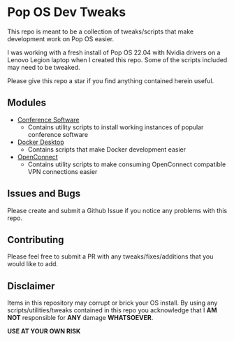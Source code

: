 # Pop OS Dev Tweaks

This repo is meant to be a collection of tweaks/scripts that 
make development work on Pop OS easier.

I was working with a fresh install of Pop OS 22.04
with Nvidia drivers on a Lenovo Legion laptop when
I created this repo. Some of the scripts included 
may need to be tweaked.

Please give this repo a star if you find anything contained 
herein useful.

## Modules

- [Conference Software](./conference)
  - Contains utility scripts to install working instances of popular conference software
- [Docker Desktop](./docker-desktop)
  - Contains scripts that make Docker development easier
- [OpenConnect](./openconnect)
  - Contains utility scripts to make consuming OpenConnect compatible VPN connections easier

## Issues and Bugs

Please create and submit a Github Issue if you notice any problems 
with this repo.

## Contributing

Please feel free to submit a PR with any tweaks/fixes/additions
that you would like to add.

## Disclaimer

Items in this repository may corrupt or brick your OS install.
By using any scripts/utilities/tweaks contained in this repo
you acknowledge that I **AM NOT** responsible for **ANY** damage **WHATSOEVER**.

**USE AT YOUR OWN RISK**